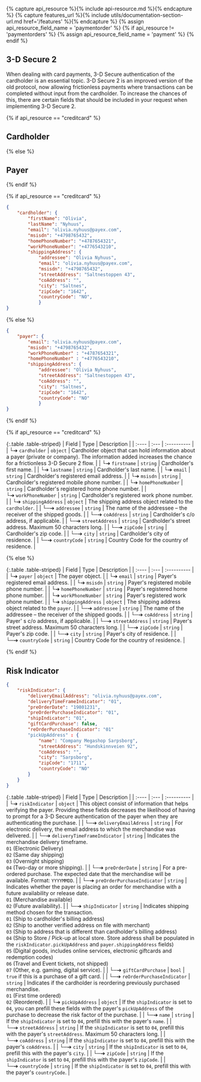 {% capture api_resource %}{% include api-resource.md %}{% endcapture %}
{% capture features_url %}{% include utils/documentation-section-url.md href='/features' %}{% endcapture %}
{% assign api_resource_field_name = 'paymentorder' %}
{% if api_resource != 'paymentorders' %}
    {% assign api_resource_field_name = 'payment' %}
{% endif %}

## 3-D Secure 2

When dealing with card payments, 3-D Secure authentication of the cardholder is
an essential topic. 3-D Secure 2 is an improved version of the old protocol, now
allowing frictionless payments where transactions can be completed without
input from the cardholder. To increase the chances of this, there are certain
fields that should be included in your request when implementing 3-D Secure 2.

{% if api_resource == "creditcard" %}

## Cardholder

{% else %}

## Payer

{% endif %}

{% if api_resource == "creditcard" %}

```json
{
    "cardholder": {
        "firstName": "Olivia",
        "lastName": "Nyhuus",
        "email": "olivia.nyhuus@payex.com",
        "msisdn": "+4798765432",
        "homePhoneNumber": "+4787654321",
        "workPhoneNumber": "+4776543210",
        "shippingAddress": {
            "addressee": "Olivia Nyhuus",
            "email": "olivia.nyhuus@payex.com",
            "msisdn": "+4798765432",
            "streetAddress": "Saltnestoppen 43",
            "coAddress": "",
            "city": "Saltnes",
            "zipCode": "1642",
            "countryCode": "NO",
            }
}
```

{% else %}

```json
{
    "payer": {
        "email": "olivia.nyhuus@payex.com",
        "msisdn": "+4798765432",
        "workPhoneNumber" : "+4787654321",
        "homePhoneNumber" : "+4776543210",
        "shippingAddress": {
            "addressee": "Olivia Nyhuus",
            "streetAddress": "Saltnestoppen 43",
            "coAddress": "",
            "city": "Saltnes",
            "zipCode": "1642",
            "countryCode": "NO"
            }
}
```

{% endif %}

{% if api_resource == "creditcard" %}

{:.table .table-striped}
| Field | Type | Description |
| :---- | :--- | :---------- |
| └➔&nbsp;`cardholder`                  | `object` | Cardholder object that can hold information about a payer (private or company). The information added increases the chance for a frictionless 3-D Secure 2 flow.                                                                                    |
| └➔&nbsp;`firstname`                   | `string` | Cardholder's first name.                 |
| └➔&nbsp;`lastname`                    | `string` | Cardholder's last name.                    |
| └➔&nbsp;`email`                       | `string` | Cardholder's registered email address.                                                  |
| └➔&nbsp;`msisdn`  | `string` | Cardholder's registered mobile phone number.                                                  |
| └➔&nbsp;`homePhoneNumber`             | `string` | Cardholder's registered home phone number.                                                               |
| └➔&nbsp;`workPhoneNumber`             | `string` | Cardholder's registered work phone number.                                                                 |
| └➔&nbsp;`shippingAddress`             | `object` | The shipping address object related to the `cardholder`.                                                         |
| └─➔&nbsp;`addressee`                  | `string` | The name of the addressee – the receiver of the shipped goods.                                                      |
| └─➔&nbsp;`coAddress`                  | `string` | Cardholder's c/o address, if applicable.                                                          |
| └─➔&nbsp;`streetAddress`              | `string` | Cardholder's street address. Maximum 50 characters long.                                                                         |
| └─➔&nbsp;`zipCode`                    | `string` | Cardholder's zip code.                                           |
| └─➔&nbsp;`city`                       | `string` | Cardholder's city of residence.                                                                            |
| └─➔&nbsp;`countryCode`                | `string` | Country Code for the country of residence.                                                                      |

{% else %}

{:.table .table-striped}
| Field | Type | Description |
| :---- | :--- | :---------- |
| └➔&nbsp;`payer`                       | `object` | The payer object.        |
| └➔&nbsp;`email`                       | `string` | Payer's registered email address.                                                  |
| └➔&nbsp;`msisdn`  | `string` | Payer's registered mobile phone number.                                                  |
| └➔&nbsp;`homePhoneNumber`             | `string` | Payer's registered home phone number.                                                               |
| └➔&nbsp;`workPhoneNumber`             | `string` | Payer's registered work phone number.                                                                 |
| └➔&nbsp;`shippingAddress`             | `object` | The shipping address object related to the `payer`.                                                         |
| └─➔&nbsp;`addressee`                  | `string` | The name of the addressee – the receiver of the shipped goods.                                                      |
| └─➔&nbsp;`coAddress`                  | `string` | Payer' s c/o address, if applicable.                                                          |
| └─➔&nbsp;`streetAddress`              | `string` | Payer's street address. Maximum 50 characters long.                                                                         |
| └─➔&nbsp;`zipCode`                    | `string` | Payer's zip code.                                           |
| └─➔&nbsp;`city`                       | `string` | Payer's city of residence.                                                                            |
| └─➔&nbsp;`countryCode`                | `string` | Country Code for the country of residence.                                                                      |

{% endif %}

## Risk Indicator

```json
{
    "riskIndicator": {
        "deliveryEmailAddress": "olivia.nyhuus@payex.com",
        "deliveryTimeFrameIndicator": "01",
        "preOrderDate": "19801231",
        "preOrderPurchaseIndicator": "01",
        "shipIndicator": "01",
        "giftCardPurchase": false,
        "reOrderPurchaseIndicator": "01"
        "pickUpAddress" : {
            "name": "Company Megashop Sarpsborg",
            "streetAddress": "Hundskinnveien 92",
            "coAddress": "",
            "city": "Sarpsborg",
            "zipCode": "1711",
            "countryCode": "NO"
        }
    }
}
```

{:.table .table-striped}
| Field | Type | Description |
| :---- | :--- | :---------- |
| └➔&nbsp;`riskIndicator`               | `object` | This object consist of information that helps verifying the payer. Providing these fields decreases the likelihood of having to prompt for a 3-D Secure authentication of the payer when they are authenticating the purchase.                                                                 |
| └─➔&nbsp;`deliveryEmailAdress`        | `string` | For electronic delivery, the email address to which the merchandise was delivered.                                   |
| └─➔&nbsp;`deliveryTimeFrameIndicator` | `string` | Indicates the merchandise delivery timeframe. <br>`01` (Electronic Delivery) <br>`02` (Same day shipping) <br>`03` (Overnight shipping) <br>`04` (Two-day or more shipping).                                                 |
| └─➔&nbsp;`preOrderDate`               | `string` | For a pre-ordered purchase. The expected date that the merchandise will be available. Format: `YYYYMMDD`.                  |
| └─➔&nbsp;`preOrderPurchaseIndicator`  | `string` | Indicates whether the payer is placing an order for merchandise with a future availability or release date. <br>`01` (Merchandise available) <br>`02` (Future availability).                                                  |
| └─➔&nbsp;`shipIndicator`              | `string` | Indicates shipping method chosen for the transaction. <br>`01` (Ship to cardholder's billing address) <br>`02` (Ship to another verified address on file with merchant)<br>`03` (Ship to address that is different than cardholder's billing address)<br>`04` (Ship to Store / Pick-up at local store. Store address shall be populated in the `riskIndicator.pickUpAddress` and `payer.shippingAddress` fields)<br>`05` (Digital goods, includes online services, electronic giftcards and redemption codes) <br>`06` (Travel and Event tickets, not shipped) <br>`07` (Other, e.g. gaming, digital service). |
| └─➔&nbsp;`giftCardPurchase`           | `bool`   | `true` if this is a purchase of a gift card.                                                                 |
| └─➔&nbsp;`reOrderPurchaseIndicator`   | `string` | Indicates if the cardholder is reordering previously purchased merchandise. <br>`01` (First time ordered) <br>`02` (Reordered).                                               |
| └➔&nbsp;`pickUpAddress`               | `object`     | If the `shipIndicator` is set to `04`, you can prefill these fields with the payer's `pickUpAddress` of the purchase to decrease the risk factor of the purchase.                                                                      |
| └─➔&nbsp;`name`                       | `string`     | If the `shipIndicator` is set to `04`, prefill this with the payer's `name`.                                                                           |
| └─➔&nbsp;`streetAddress`              | `string`     | If the `shipIndicator` is set to `04`, prefill this with the payer's `streetAddress`. Maximum 50 characters long.                                                        |
| └─➔&nbsp;`coAddress`                  | `string`     | If the `shipIndicator` is set to `04`, prefill this with the payer's `coAddress`.                                                     |
| └─➔&nbsp;`city`                       | `string`     | If the `shipIndicator` is set to `04`, prefill this with the payer's `city`.                                                                           |
| └─➔&nbsp;`zipCode`                    | `string`     | If the `shipIndicator` is set to `04`, prefill this with the payer's `zipCode`.                                                                               |
| └─➔&nbsp;`countryCode`                | `string`     | If the `shipIndicator` is set to `04`, prefill this with the payer's `countryCode`.                                                  |
